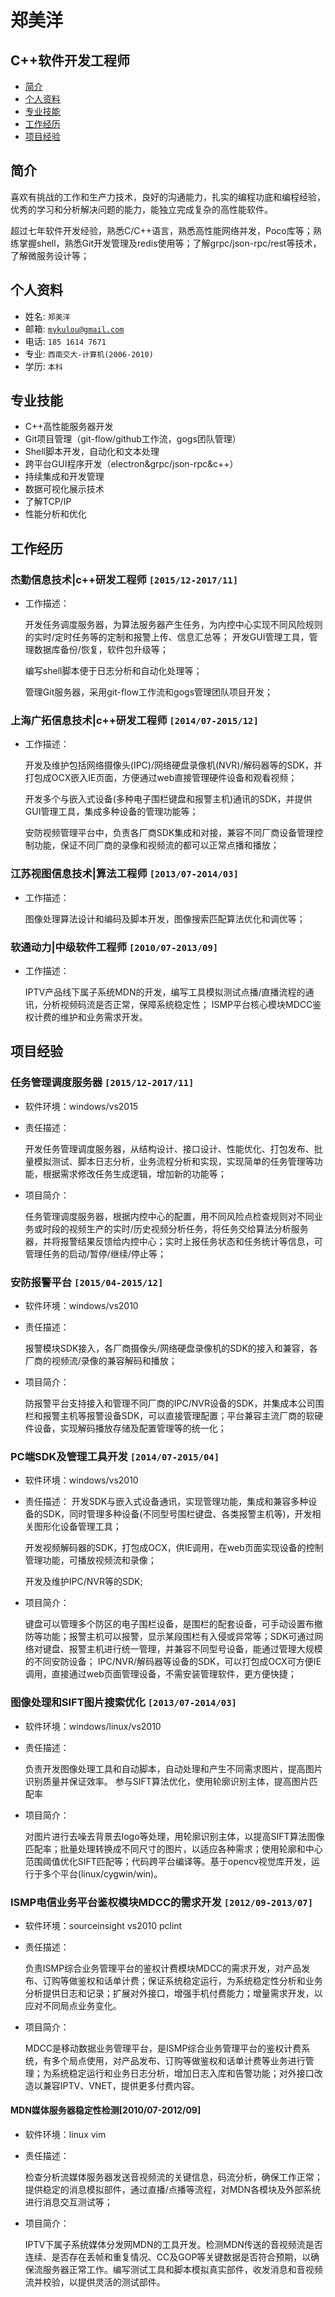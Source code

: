 # **郑美洋**
## C++软件开发工程师
* [简介](#简介)
* [个人资料](#个人资料)
* [专业技能](#专业技能)
* [工作经历](#工作经历)
* [项目经验](#项目经验)

## 简介
喜欢有挑战的工作和生产力技术，良好的沟通能力，扎实的编程功底和编程经验，优秀的学习和分析解决问题的能力，能独立完成复杂的高性能软件。

超过七年软件开发经验，熟悉C/C++语言，熟悉高性能网络并发，Poco库等；熟练掌握shell，熟悉Git开发管理及redis使用等；了解grpc/json-rpc/rest等技术，了解微服务设计等；

## 个人资料
- 姓名: `郑美洋`
- 邮箱: [`mykulou@gmail.com`](mykulou@gmail.com)
- 电话: `185 1614 7671`
- 专业: `西南交大-计算机(2006-2010)`
- 学历: `本科`

## 专业技能
* C++高性能服务器开发
* Git项目管理（git-flow/github工作流，gogs团队管理）
* Shell脚本开发，自动化和文本处理
* 跨平台GUI程序开发（electron&grpc/json-rpc&c++）
* 持续集成和开发管理
* 数据可视化展示技术
* 了解TCP/IP
* 性能分析和优化

## 工作经历
### 杰勤信息技术|c++研发工程师 `[2015/12-2017/11]`
- 工作描述：
  
  开发任务调度服务器，为算法服务器产生任务，为内控中心实现不同风险规则的实时/定时任务等的定制和报警上传、信息汇总等；
  开发GUI管理工具，管理数据库备份/恢复，软件包升级等；

  编写shell脚本便于日志分析和自动化处理等；

  管理Git服务器，采用git-flow工作流和gogs管理团队项目开发；

### 上海广拓信息技术|c++研发工程师 `[2014/07-2015/12]`
- 工作描述：
    
  开发及维护包括网络摄像头(IPC)/网络硬盘录像机(NVR)/解码器等的SDK，并打包成OCX嵌入IE页面，方便通过web直接管理硬件设备和观看视频；

  开发多个与嵌入式设备(多种电子围栏键盘和报警主机)通讯的SDK，并提供GUI管理工具，集成多种设备的管理功能等；

  安防视频管理平台中，负责各厂商SDK集成和对接，兼容不同厂商设备管理控制功能，保证不同厂商的录像和视频流的都可以正常点播和播放；

### 江苏视图信息技术|算法工程师 `[2013/07-2014/03]`
- 工作描述：
    
  图像处理算法设计和编码及脚本开发，图像搜索匹配算法优化和调优等；

### 软通动力|中级软件工程师 `[2010/07-2013/09]`
- 工作描述：
    
  IPTV产品线下属子系统MDN的开发，编写工具模拟测试点播/直播流程的通讯，分析视频码流是否正常，保障系统稳定性；
  ISMP平台核心模块MDCC鉴权计费的维护和业务需求开发。

## 项目经验
### 任务管理调度服务器 `[2015/12-2017/11]`
- 软件环境：windows/vs2015
- 责任描述：

  开发任务管理调度服务器，从结构设计、接口设计、性能优化、打包发布、批量模拟测试、脚本日志分析，业务流程分析和实现，实现简单的任务管理等功能，根据需求修改任务生成逻辑，增加新的功能等；

- 项目简介：
  
  任务管理调度服务器，根据内控中心的配置，用不同风险点检查规则对不同业务或时段的视频生产的实时/历史视频分析任务，将任务交给算法分析服务器，并将报警结果反馈给内控中心；实时上报任务状态和任务统计等信息，可管理任务的启动/暂停/继续/停止等；

### 安防报警平台 `[2015/04-2015/12]`
- 软件环境：windows/vs2010
- 责任描述：

  报警模块SDK接入，各厂商摄像头/网络硬盘录像机的SDK的接入和兼容，各厂商的视频流/录像的兼容解码和播放；

- 项目简介：

  防报警平台支持接入和管理不同厂商的IPC/NVR设备的SDK，并集成本公司围栏和报警主机等报警设备SDK，可以直接管理配置；平台兼容主流厂商的软硬件设备，实现解码播放存储及配置管理等的统一化；

### PC端SDK及管理工具开发 `[2014/07-2015/04]`
- 软件环境：windows/vs2010

- 责任描述：
  开发SDK与嵌入式设备通讯，实现管理功能，集成和兼容多种设备的SDK，同时管理多种设备(不同型号围栏键盘、各类报警主机等)，开发相关图形化设备管理工具；
  
  开发视频解码器的SDK，打包成OCX，供IE调用，在web页面实现设备的控制管理功能，可播放视频流和录像；
  
  开发及维护IPC/NVR等的SDK;

- 项目简介：

  键盘可以管理多个防区的电子围栏设备，是围栏的配套设备，可手动设置布撤防等功能；报警主机可以报警，显示某段围栏有入侵或异常等；SDK可通过网络对键盘、报警主机进行统一管理，并兼容不同型号设备，能通过管理大规模的不同安防设备；
  IPC/NVR/解码器等设备的SDK，可以打包成OCX可方便IE调用，直接通过web页面管理设备，不需安装管理软件，更方便快捷；

### 图像处理和SIFT图片搜索优化 `[2013/07-2014/03]`
- 软件环境：windows/linux/vs2010
- 责任描述：

  负责开发图像处理工具和自动脚本，自动处理和产生不同需求图片，提高图片识别质量并保证效率。
  参与SIFT算法优化，使用轮廓识别主体，提高图片匹配率

- 项目简介：

  对图片进行去噪去背景去logo等处理，用轮廓识别主体，以提高SIFT算法图像匹配率；批量处理转换成不同尺寸的图片，以适应各种需求；使用轮廓和中心范围阈值优化SIFT匹配等；代码跨平台编译等。基于opencv视觉库开发，运行于多个平台(linux/cygwin/win)。

### ISMP电信业务平台鉴权模块MDCC的需求开发 `[2012/09-2013/07]`
- 软件环境：sourceinsight vs2010 pclint

- 责任描述：

  负责ISMP综合业务管理平台的鉴权计费模块MDCC的需求开发，对产品发布、订购等做鉴权和话单计费；保证系统稳定运行，为系统稳定性分析和业务分析提供日志和记录；扩展对外接口，增强手机付费能力；增量需求开发，以应对不同局点业务变化。

- 项目简介：

  MDCC是移动数据业务管理平台，是ISMP综合业务管理平台的鉴权计费系统，有多个局点使用，对产品发布、订购等做鉴权和话单计费等业务进行管理；为系统稳定运行和业务日志分析，增加日志入库和告警功能；对外接口改造以兼容IPTV、VNET，提供更多付费内容。


#### MDN媒体服务器稳定性检测[2010/07-2012/09]
- 软件环境：linux vim

- 责任描述：

  检查分析流媒体服务器发送音视频流的关键信息，码流分析，确保工作正常；
  提供稳定的消息模拟部件，通过直播/点播等流程，对MDN各模块及外部系统进行消息交互测试等；

- 项目简介：

  IPTV下属子系统媒体分发网MDN的工具开发。检测MDN传送的音视频流是否连续、是否存在丢帧和重复情况、CC及GOP等关键数据是否符合预期，以确保流服务器正常工作。编写测试工具和脚本模拟真实部件，收发消息和音视频流并校验，以提供灵活的测试部件。